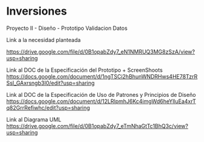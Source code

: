 # Inversiones
Proyecto II - Diseño - Prototipo Validacion Datos

Link a la necesidad planteada

https://drive.google.com/file/d/0B1opabZdy7_eN1NMRUQ3MG8zSzA/view?usp=sharing


Link al  DOC de la Especificación del Prototipo + ScreenShoots
https://docs.google.com/document/d/1ngTSCi2hBhunWNDRHws4HE78TzrRSsI_GAxrsngb3I0/edit?usp=sharing


Link al DOC de la Especificación de Uso de Patrones y Principios de Diseño
https://docs.google.com/document/d/12LRlpmhJ6Kc4imgWd6heYlluEa4xrTq82GrrRefiwhc/edit?usp=sharing

Link al Diagrama UML 
https://drive.google.com/file/d/0B1opabZdy7_eTmNhaGtTc1BhQ3c/view?usp=sharing

